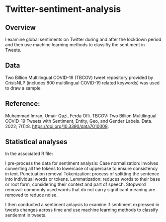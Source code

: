 # Twitter-sentiment-analysis
## Overview
I examine global sentiments on Twitter during and after the lockdown period and then use machine learning methods to classifiy the sentiment in Tweets. 

## Data
Two Billion Multilingual COVID-19 (TBCOV) tweet repository provided by CrisisNLP (includes 800 multilingual COVID-19 related keywords) was used to draw a sample.

## Reference:
Muhammad Imran, Umair Qazi, Ferda Ofli. TBCOV: Two Billion Multilingual COVID-19 Tweets with Sentiment, Entity, Geo, and Gender Labels. Data. 2022; 7(1):8. https://doi.org/10.3390/data7010008. 

## Statistical analyses
In the associated R file:

I pre-process the data for sentiment analysis:
    Case normalization: involves converting all the tokens to lowercase ot uppercase to ensure consistency in text.
    Punctuation removal
    Tokenization: process of splitting the sentence into individual words or tokens.
    Lemmatization: reduces words to their base or root form, considering their context and part of speech.
    Stopword removal: commonly used words that do not carry significant meaning are removed to reduce noise.


I then conducted a sentiment anlaysis to examine if sentiment expressed in tweets changes across time and use machine learning methods to classify sentiemnt in tweets.


